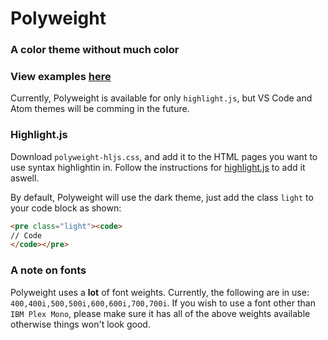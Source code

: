 # Polyweight
### A color theme without much color
### View examples [here](http://swisschili.github.io/Polyweight)

Currently, Polyweight is available for only `highlight.js`, but VS Code and Atom themes will be comming in the future.


### Highlight.js
Download `polyweight-hljs.css`, and add it to the HTML pages you want to use syntax highlightin in. Follow the instructions for [highlight.js](highlightjs.org) to add it aswell.

By default, Polyweight will use the dark theme, just add the class `light` to your code block as shown:
```html
<pre class="light"><code>
// Code
</code></pre>
```

### A note on fonts
Polyweight uses a **lot** of font weights. Currently, the following are in use: `400,400i,500,500i,600,600i,700,700i`. If you wish to use a font other than `IBM Plex Mono`, please make sure it has all of the above weights available otherwise things won't look good.

